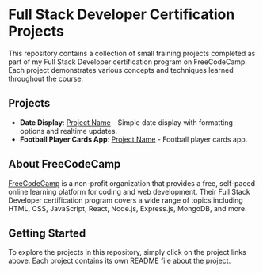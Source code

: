 # Full Stack Developer Certification Projects

This repository contains a collection of small training projects completed as part of my Full Stack Developer certification program on FreeCodeCamp. Each project demonstrates various concepts and techniques learned throughout the course.

## Projects

- **Date Display**: [Project Name](https://github.com/uruskan/smallWebProjects/tree/main/javascriptDateDisplay) - Simple date display with formatting options and realtime updates.
- **Football Player Cards App**: [Project Name](https://github.com/uruskan/smallWebProjects/tree/main/footballCardsApp) - Football player cards app.

<!-- - **Project 3**: [Project Name](link-to-project) - Description of the project.
- **Project 4**: [Project Name](link-to-project) - Description of the project.
- ... -->

## About FreeCodeCamp

[FreeCodeCamp](https://www.freecodecamp.org/) is a non-profit organization that provides a free, self-paced online learning platform for coding and web development. Their Full Stack Developer certification program covers a wide range of topics including HTML, CSS, JavaScript, React, Node.js, Express.js, MongoDB, and more.

## Getting Started

To explore the projects in this repository, simply click on the project links above. Each project contains its own README file about the project.



